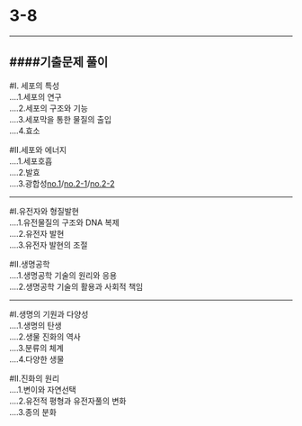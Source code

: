 # 3-8

---
####기출문제 풀이
---

#Ⅰ. 세포의 특성  
....1.세포의 연구     
....2.세포의 구조와 기능     
....3.세포막을 통한 물질의 출입     
....4.효소     

#Ⅱ.세포와 에너지    
....1.세포호흡   
....2.발효  
....3.광합성[no.1](https://www.youtube.com/watch?v=FZRwkdN9gR8)/[no.2-1](https://www.youtube.com/watch?v=vBCRTzYHK6c)/[no.2-2](https://www.youtube.com/watch?v=9uElQTVBT3U&feature=youtu.be)

---

#Ⅰ.유전자와 형질발현  
....1.유전물질의 구조와 DNA 복제  
....2.유전자 발현  
....3.유전자 발현의 조절  

#Ⅱ.생명공학  
....1.생명공학 기술의 원리와 응용  
....2.생명공학 기술의 활용과 사회적 책임  

---

#Ⅰ.생명의 기원과 다양성  
....1.생명의 탄생  
....2.생물 진화의 역사  
....3.분류의 체계  
....4.다양한 생물  

#Ⅱ.진화의 원리  
....1.변이와 자연선택  
....2.유전적 평형과 유전자풀의 변화  
....3.종의 분화  
